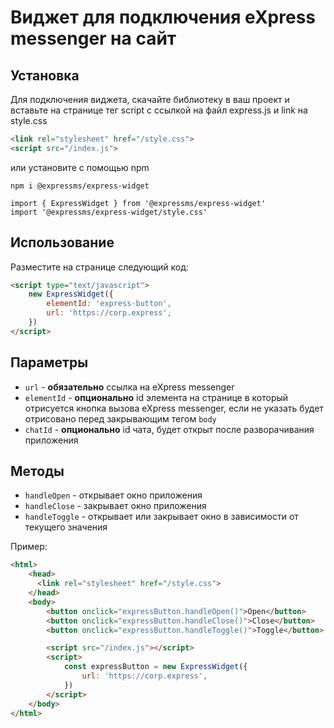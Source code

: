 #  Виджет для подключения eXpress messenger на сайт

## Установка

Для подключения виджета, скачайте библиотеку в ваш проект и вставьте на странице тег script c ссылкой на файл express.js и link на style.css

```html
<link rel="stylesheet" href="/style.css">
<script src="/index.js">
```

или установите с помощью npm 

```
npm i @expressms/express-widget

import { ExpressWidget } from '@expressms/express-widget'
import '@expressms/express-widget/style.css'
```

## Использование
Разместите на странице следующий код: 
```html
<script type="text/javascript">
    new ExpressWidget({
        elementId: 'express-button',
        url: 'https://corp.express',
    })
</script>
```

## Параметры
* `url` - **обязательно** ссылка на eXpress messenger
* `elementId` - **опционально** id элемента на странице в который отрисуется кнопка вызова eXpress messenger, если не указать будет отрисовано перед закрывающим тегом `body`
* `chatId` - **опционально** id чата, будет открыт после разворачивания приложения

## Методы
* `handleOpen` - открывает окно приложения
* `handleClose` - закрывает окно приложения
* `handleToggle` - открывает или закрывает окно в зависимости от текущего значения

Пример:
```html
<html>
    <head>
      <link rel="stylesheet" href="/style.css">
    </head>
    <body>
        <button onclick="expressButton.handleOpen()">Open</button>
        <button onclick="expressButton.handleClose()">Close</button>
        <button onclick="expressButton.handleToggle()">Toggle</button>

        <script src="/index.js"></script>
        <script>
            const expressButton = new ExpressWidget({
                url: 'https://corp.express',
            })
        </script>
    </body>
</html>
```
